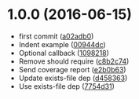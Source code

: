 <a name="1.0.0"></a>
# 1.0.0 (2016-06-15)

* first commit ([a02adb0](https://github.com/kikobeats/ensure-file/commit/a02adb0))
* Indent example ([00944dc](https://github.com/kikobeats/ensure-file/commit/00944dc))
* Optional callback ([1098218](https://github.com/kikobeats/ensure-file/commit/1098218))
* Remove should require ([c8b2c74](https://github.com/kikobeats/ensure-file/commit/c8b2c74))
* Send coverage report ([e2b0b63](https://github.com/kikobeats/ensure-file/commit/e2b0b63))
* Update exists-file dep ([d458363](https://github.com/kikobeats/ensure-file/commit/d458363))
* Use exists-file dep ([7754d31](https://github.com/kikobeats/ensure-file/commit/7754d31))




